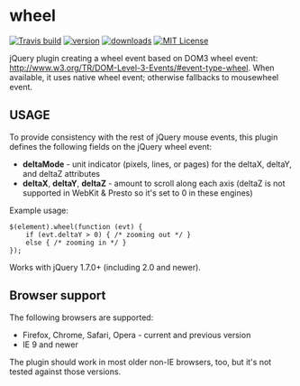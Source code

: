 wheel
=====

[![Travis build](https://img.shields.io/travis/mgol/jquery-wheel.svg?style=flat-square)](https://travis-ci.org/mgol/jquery-wheel)
[![version](https://img.shields.io/npm/v/jquery-wheel.svg?style=flat-square)](http://npm.im/jquery-wheel)
[![downloads](https://img.shields.io/npm/dm/jquery-wheel.svg?style=flat-square)](http://npm-stat.com/charts.html?package=jquery-wheel)
[![MIT License](https://img.shields.io/npm/l/jquery-wheel.svg?style=flat-square)](http://opensource.org/licenses/MIT)

jQuery plugin creating a wheel event based on DOM3 wheel event: http://www.w3.org/TR/DOM-Level-3-Events/#event-type-wheel. When available, it uses native wheel event; otherwise fallbacks to mousewheel event.

## USAGE

To provide consistency with the rest of jQuery mouse events, this plugin defines the following fields on the jQuery wheel event:
* **deltaMode** - unit indicator (pixels, lines, or pages) for the deltaX, deltaY, and deltaZ attributes
* **deltaX**, **deltaY**, **deltaZ** - amount to scroll along each axis (deltaZ is not supported in WebKit & Presto so it's set to 0 in these engines)

Example usage:

	$(element).wheel(function (evt) {
		if (evt.deltaY > 0) { /* zooming out */ }
		else { /* zooming in */ }
	});

Works with jQuery 1.7.0+ (including 2.0 and newer).


Browser support
---------------

The following browsers are supported:
* Firefox, Chrome, Safari, Opera - current and previous version
* IE 9 and newer

The plugin should work in most older non-IE browsers, too, but it's not tested against those versions.
